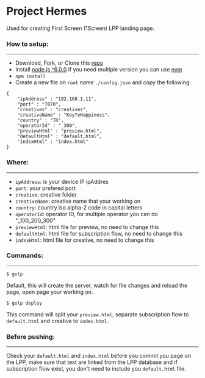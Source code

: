 # Project Hermes
Used for creating First Screen (1Screen) LPP landing page.

### How to setup:
------
* Download, Fork, or Clone this [repo](git@github.com:genesisneo/project-hermes.git)
* Install [node.js ^6.0.0](https://nodejs.org/en/) if you need multiple version you can use [nvm](http://nvm.sh)
* `npm install`
* Create a new file on `root` name `./config.json` and copy the following:
```
{
    "ipAddress" : "192.168.1.11",
    "port" : "7070",
    "creatives" : "creatives",
    "creativeName" : "KeyToHappiness",
    "country" : "TR",
    "operatorId" : "_300",
    "previewHtml" : "preview.html",
    "defaultHtml" : "default.html",
    "indexHtml" : "index.html"
}
```

### Where:
------
* `ipAddress`: is your device IP ipAddres
* `port`: your prefered port
* `creative`: creative folder
* `creativeName`: creative name that your working on
* `country`: country iso alpha-2 code in capital letters
* `operatorId`: operator ID, for multiple operator you can do "_100_200_300"
* `previewHtml`: html file for preview, no need to change this
* `defaultHtml`: html file for subscription flow, no need to change this
* `indexHtml`: html file for creative, no need to change this

### Commands:
------

`$ gulp`

Default, this will create the server, watch for file changes and reload the page, open page your working on.

`$ gulp deploy`

This command will split your `preview.html`, separate subscription flow to `default.html` and creative to `index.html`.

### Before pushing:
------

Check your `default.html` and `index.html` before you commit you page on the LPP, make sure that text are linked from the LPP database and if subscription flow exist, you don't need to include you `default.html` file.